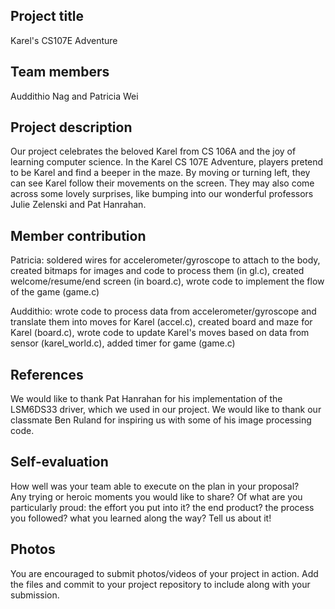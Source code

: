 
## Project title
Karel's CS107E Adventure

## Team members
Auddithio Nag and Patricia Wei

## Project description
Our project celebrates the beloved Karel from CS 106A and the joy of learning
computer science. In the Karel CS 107E Adventure, players pretend to be Karel and
find a beeper in the maze. By moving or turning left, they can see Karel follow
their movements on the screen. They may also come across some lovely surprises,
like bumping into our wonderful professors Julie Zelenski and Pat Hanrahan.

## Member contribution
Patricia: soldered wires for accelerometer/gyroscope to attach to the body, 
created bitmaps for images and code to process them (in gl.c), 
created welcome/resume/end screen (in board.c), wrote code to implement the flow of the game (game.c) 

Auddithio: wrote code to process data from accelerometer/gyroscope and translate
them into moves for Karel (accel.c), created board and maze for Karel (board.c),
wrote code to update Karel's moves based on data from sensor (karel_world.c), added timer for game (game.c)

## References
We would like to thank Pat Hanrahan for his implementation of the LSM6DS33 driver,
which we used in our project. We would like to thank our classmate Ben Ruland for
inspiring us with some of his image processing code. 

## Self-evaluation
How well was your team able to execute on the plan in your proposal?  
Any trying or heroic moments you would like to share? Of what are you particularly proud: the effort you put into it? the end product? 
the process you followed? what you learned along the way? Tell us about it!

## Photos
You are encouraged to submit photos/videos of your project in action. 
Add the files and commit to your project repository to include along with your submission.

